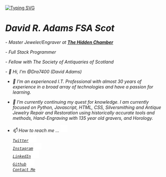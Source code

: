 [![Typing SVG](https://readme-typing-svg.herokuapp.com?size=35&width=800&lines=Hello+World!+My+name+is+David+Adams+++;I+enjoy+learning+new+things)](https://git.io/typing-svg)
        <i/>
      </td>
      <td>
        <h1>David R. Adams FSA Scot</h1>
        <p>
          <em>- Master Jeweler/Engraver at
            <strong>
              <a href="https://www.hiddenchamber.net/">The Hidden Chamber</a>
            </strong>
          </em>
        </p>
        <p>- Full Stack Programmer</p>
        <p>- Fellow with The Society of Antiquaries of Scotland</p>
      </td>
    </tr>
  </table>
- 👋 Hi, I’m @Dra7400 (David Adams)

- 👀 I’m an experienced I.T. Professional with almost 30 years of experience in a broad array of technologies and have a passion for learning.

- 🌱 I’m currently continuing my quest for knowledge. I am currently focused on Python, Javascript, HTML, CSS, Silversmithing and Antique Jewelry Repair and Restoration using historically accurate tools and methods, Hand-Engraving with 135 year old gravers, and Horology. 

- 📫 How to reach me ... <code><a href="https://twitter.com/dra7400" title="Twitter"><img width="22" src="images/Twitter_white.svg"> Twitter</a></code>
	<code><a href="https://www.instagram.com/thcthehiddenchamber/" title="Instagram"><img width="22" src="images/Instagram_white.svg"> Instagram</a></code>
	<code><a href="https://www.linkedin.com/in/david-adams-8b22529/" title="LinkedIn"><img width="22" src="images/LinkedIN_white.svg"> LinkedIn</a></code>
	<code><a href="https://github.com/Dra7400" title="Github"><img width="22" src="images/Github_white.svg"> Github</a></code>
	<code><a href="https://dra7400.github.io/cv/contact-me.html" title="Contact Form"><img width="22" src="images/Mail_ru_white.svg"> Contact Me</a></code>
	
					

<!---
Dra7400/Dra7400 is a ✨ special ✨ repository because its `README.md` (this file) appears on your GitHub profile.
You can click the Preview link to take a look at your changes.
--->
